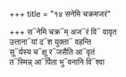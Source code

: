 +++
title = "१४ सनेमि चक्रमजरं"

+++
स᳓नेमि चक्र᳓म् अज᳓रं वि᳓ वावृत  
उत्ताना᳓यां द᳓श युक्ता᳓ वहन्ति  
सू᳓र्यस्य च᳓क्षू र᳓जसैति आ᳓वृतं  
त᳓स्मिन्न् आ᳓र्पिता भु᳓वनानि वि᳓श्वा